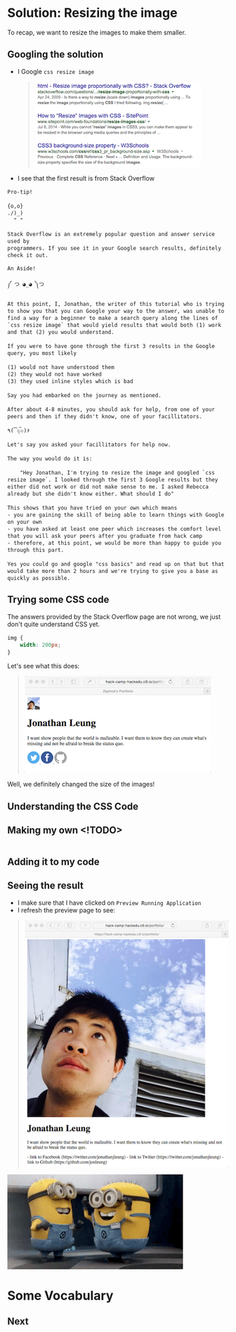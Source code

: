 # Solution: Resizing the image

To recap, we want to resize the images to make them smaller.

## Googling the solution

- I Google `css resize image`

    > ![](img/google_css_resize_image.png)

- I see that the first result is from Stack Overflow

```
Pro-tip!

{o,o}
./)_)
  " "

Stack Overflow is an extremely popular question and answer service used by 
programmers. If you see it in your Google search results, definitely check it out.
```

```
An Aside!

༼ つ ◕_◕ ༽つ

At this point, I, Jonathan, the writer of this tutorial who is trying to show you that you can Google your way to the answer, was unable to find a way for a beginner to make a search query along the lines of `css resize image` that would yield results that would both (1) work and that (2) you would understand.

If you were to have gone through the first 3 results in the Google query, you most likely 

(1) would not have understood them
(2) they would not have worked
(3) they used inline styles which is bad

Say you had embarked on the journey as mentioned.

After about 4-8 minutes, you should ask for help, from one of your peers and then if they didn't know, one of your facillitators.

٩(͡๏̯͡๏)۶

Let's say you asked your facillitators for help now.

The way you would do it is:

    "Hey Jonathan, I'm trying to resize the image and googled `css resize image`. I looked through the first 3 Google results but they either did not work or did not make sense to me. I asked Rebecca already but she didn't know either. What should I do"

This shows that you have tried on your own which means
- you are gaining the skill of being able to learn things with Google on your own
- you have asked at least one peer which increases the comfort level that you will ask your peers after you graduate from hack camp
- therefore, at this point, we would be more than happy to guide you through this part.

Yes you could go and google "css basics" and read up on that but that would take more than 2 hours and we're trying to give you a base as quickly as possible.
```

## Trying some CSS code

The answers provided by the Stack Overflow page are not wrong, we just don't quite understand CSS yet.

```css
img {
    width: 200px;
}
```

Let's see what this does:

> ![](img/image_resize.png)

Well, we definitely changed the size of the images!

## Understanding the CSS Code










## Making my own <!TODO>

<!TODO>

```css

```

## Adding it to my code

<!TODO>

## Seeing the result

<!TODO>

- I make sure that I have clicked on `Preview Running Application`
- I refresh the preview page to see:

> ![](img/photo.png)

![](img/celebration.gif)

# Some Vocabulary

<!TODO>

## Next

<!TODO>